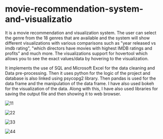 # movie-recommendation-system-and-visualizatio
It is a movie recommendation and visualization system. The user can select the genre from the 18 genres that are available and the system will show different visualizations with various comparisons such as "year released vs imdb rating", "which directors have movies with highest IMDB ratings and profits" and much more. The visualizations support for hovertool which allows you to see the exact values/data by hovering to the visualization.

It implements the use of SQL and Microsoft Excel for the data cleaning and Data pre-processing.
Then it uses python for the logic of the project and database is also linked using psycopg2 library.
Then pandas is used for the data frame and the manipulation of the data frame.
I have also used bokeh for the visualization of the data.
Along with this, I have also used libraries for saving the output file and then showing it to web browser.

![11](https://github.com/ujjwal717/movie-recommendation-system-and-visualization/assets/93403224/17c9bd7c-53e0-46eb-bbbd-39b2e46bd6fd)

![22](https://github.com/ujjwal717/movie-recommendation-system-and-visualization/assets/93403224/abf11591-528b-4799-954d-9c40445de350)

![33](https://github.com/ujjwal717/movie-recommendation-system-and-visualization/assets/93403224/e06f9360-d508-422c-9f4b-4c9da908f38e)

![44](https://github.com/ujjwal717/movie-recommendation-system-and-visualization/assets/93403224/b9ad3b0a-e9d8-4bf3-95d9-18ccd5ee29a7)




